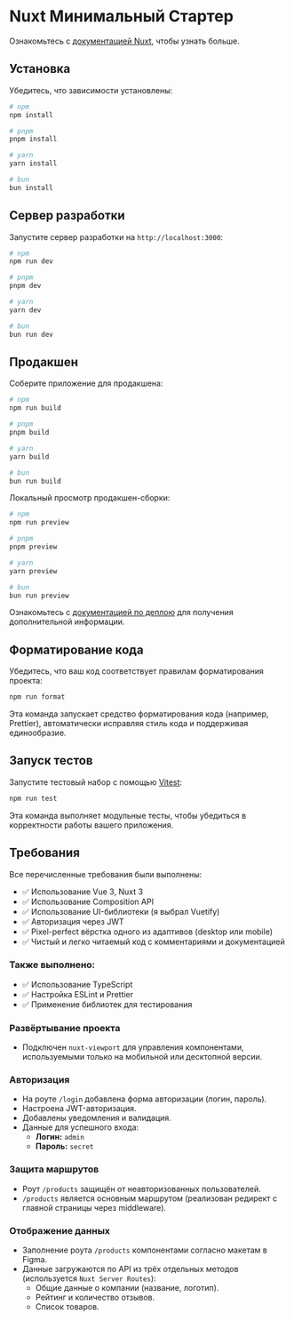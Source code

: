# Nuxt Минимальный Стартер

Ознакомьтесь с [документацией Nuxt](https://nuxt.com/docs/getting-started/introduction), чтобы узнать больше.

## Установка

Убедитесь, что зависимости установлены:

```bash
# npm
npm install

# pnpm
pnpm install

# yarn
yarn install

# bun
bun install
```

## Сервер разработки

Запустите сервер разработки на `http://localhost:3000`:

```bash
# npm
npm run dev

# pnpm
pnpm dev

# yarn
yarn dev

# bun
bun run dev
```

## Продакшен

Соберите приложение для продакшена:

```bash
# npm
npm run build

# pnpm
pnpm build

# yarn
yarn build

# bun
bun run build
```

Локальный просмотр продакшен-сборки:

```bash
# npm
npm run preview

# pnpm
pnpm preview

# yarn
yarn preview

# bun
bun run preview
```

Ознакомьтесь с [документацией по деплою](https://nuxt.com/docs/getting-started/deployment) для получения дополнительной информации.

## Форматирование кода

Убедитесь, что ваш код соответствует правилам форматирования проекта:

```bash
npm run format
```

Эта команда запускает средство форматирования кода (например, Prettier), автоматически исправляя стиль кода и поддерживая единообразие.

## Запуск тестов

Запустите тестовый набор с помощью [Vitest](https://vitest.dev/):

```bash
npm run test
```

Эта команда выполняет модульные тесты, чтобы убедиться в корректности работы вашего приложения.

## Требования

Все перечисленные требования были выполнены:

- ✅ Использование Vue 3, Nuxt 3
- ✅ Использование Composition API
- ✅ Использование UI-библиотеки (я выбрал Vuetify)
- ✅ Авторизация через JWT
- ✅ Pixel-perfect вёрстка одного из адаптивов (desktop или mobile)
- ✅ Чистый и легко читаемый код с комментариями и документацией

### Также выполнено:

- ✅ Использование TypeScript
- ✅ Настройка ESLint и Prettier
- ✅ Применение библиотек для тестирования

### Развёртывание проекта
- Подключен `nuxt-viewport` для управления компонентами, используемыми только на мобильной или десктопной версии.

### Авторизация
- На роуте `/login` добавлена форма авторизации (логин, пароль).
- Настроена JWT-авторизация.
- Добавлены уведомления и валидация.
- Данные для успешного входа:
    - **Логин:** `admin`
    - **Пароль:** `secret`

### Защита маршрутов
- Роут `/products` защищён от неавторизованных пользователей.
- `/products` является основным маршрутом (реализован редирект с главной страницы через middleware).

### Отображение данных
- Заполнение роута `/products` компонентами согласно макетам в Figma.
- Данные загружаются по API из трёх отдельных методов (используется `Nuxt Server Routes`):
    - Общие данные о компании (название, логотип).
    - Рейтинг и количество отзывов.
    - Список товаров.


